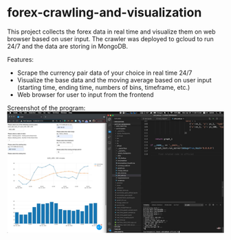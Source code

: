# forex-crawling-and-visualization
This project collects the forex data in real time and visualize them on web browser based on user input. The crawler was deployed to gcloud to run 24/7 and the data are storing in MongoDB. 

Features:
- Scrape the currency pair data of your choice in real time 24/7
- Visualize the base data and the moving average based on user input (starting time, ending time, numbers of bins, timeframe, etc.)
- Web browser for user to input from the frontend

Screenshot of the program:
![Screenshot](https://github.com/daph-td/forex-crawling-and-visualization/blob/master/data/Screen%20Shot%202022-03-10%20at%208.39.04%20PM.png)

